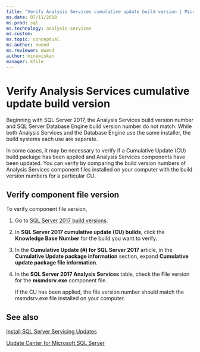 ```yaml
---
title: "Verify Analysis Services cumulative update build version | Microsoft Docs"
ms.date: 07/11/2018
ms.prod: sql
ms.technology: analysis-services
ms.custom:
ms.topic: conceptual
ms.author: owend
ms.reviewer: owend
author: minewiskan
manager: kfile
---
```


# Verify Analysis Services cumulative update build version

Beginning with SQL Server 2017, the Analysis Services build version number and SQL Server Database Engine build version number do not match. While both Analysis Services and the Database Engine use the same installer, the build systems each use are separate.

 In some cases, it may be necessary to verify if a Cumulative Update (CU) build package has been applied and Analysis Services components have been updated. You can verify by comparing the build version numbers of Analysis Services component files installed on your computer with the  build version numbers for a particular CU.

## Verify component file version

To verify component file version, 

1. Go to [SQL Server 2017 build versions](https://support.microsoft.com/help/4047329). 
2. In **SQL Server 2017 cumulative update (CU) builds**, click the **Knowledge Base Number** for the build you want to verify. 
3. In the **Cumulative Update (#) for SQL Server 2017** article, in the **Cumulative Update package information** section, expand **Cumulative update package file information**. 
4. In the **SQL Server 2017 Analysis Services** table, check the File version for the **msmdsrv.exe** component file.

    If the CU has been applied, the file version number should match the msmdsrv.exe file installed on your computer.

## See also  

[Install SQL Server Servicing Updates](../../database-engine/install-windows/install-sql-server-servicing-updates.md)  

[Update Center for Microsoft SQL Server](https://msdn.microsoft.com/library/ff803383.aspx)
  
  
